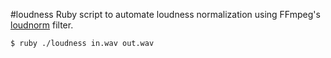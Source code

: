 #loudness
Ruby script to automate loudness normalization using FFmpeg's <a href="https://ffmpeg.org/ffmpeg-filters.html#loudnorm">loudnorm</a> filter.

```bash
$ ruby ./loudness in.wav out.wav
```
